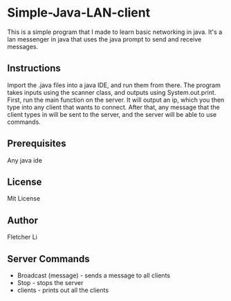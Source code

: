 # Simple-Java-LAN-client

This is a simple program that I made to learn basic networking in java. It's a lan messenger in java that uses the java prompt
to send and receive messages.

## Instructions

Import the .java files into a java IDE, and run them from there. The program takes inputs using the scanner class, and 
outputs using System.out.print. First, run the main function on the server. It will output an ip, which you then type into
any client that wants to connect. After that, any message that the client types in will be sent to the server, and the server
will be able to use commands. 

## Prerequisites

Any java ide

## License

Mit License

## Author

Fletcher Li

## Server Commands
- Broadcast (message) - sends a message to all clients
- Stop - stops the server
- clients - prints out all the clients
